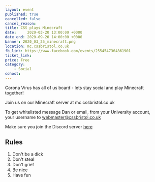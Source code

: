 ```yaml
---
layout: event
published: true
cancelled: false
cancel_reason:
title: CSS plays Minecraft
date:     2020-03-20 13:00:00 +0000
date_end: 2020-09-20 14:00:00 +0000 
banner: 2020_03_25_minecraft.png
location: mc.cssbristol.co.uk
fb_link: https://www.facebook.com/events/2554547364861901
ticket_link: 
price: Free
category:
    - Social
cohost: 
---
```


Corona Virus has all of us board - lets stay social and play Minecraft together!

Join us on our Minecraft server at mc.cssbristol.co.uk

To get whitelisted message Dan or email, from your University account, your username to [webmaster@cssbristol.co.uk](mailto:webmaster@cssbristol.co.uk)

Make sure you join the Discord server [here](https://discord.gg/nYwbhf8)

## Rules
1. Don't be a dick
2. Don't steal
3. Don't grief
4. Be nice
5. Have fun
